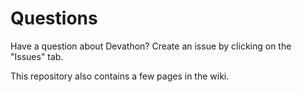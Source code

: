 # Questions
Have a question about Devathon? Create an issue by clicking on the "Issues" tab.

This repository also contains a few pages in the wiki.
